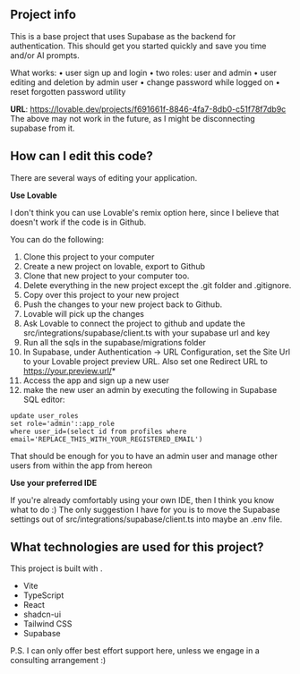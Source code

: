 
## Project info

This is a base project that uses Supabase as the backend for authentication. This should get you started quickly and save you time and/or AI prompts.

What works:
• user sign up and login
• two roles: user and admin
• user editing and deletion by admin user
• change password while logged on
• reset forgotten password utility

**URL**: https://lovable.dev/projects/f691661f-8846-4fa7-8db0-c51f78f7db9c
The above may not work in the future, as I might be disconnecting supabase from it.


## How can I edit this code?

There are several ways of editing your application.

**Use Lovable**

I don't think you can use Lovable's remix option here, since I believe that doesn't work if the code is in Github.

You can do the following:
1. Clone this project to your computer
2. Create a new project on lovable, export to Github
3. Clone that new project to your computer too.
4. Delete everything in the new project except the .git folder and .gitignore.
5. Copy over this project to your new project
6. Push the changes to your new project back to Github.
7. Lovable will pick up the changes
8. Ask Lovable to connect the project to github and update the src/integrations/supabase/client.ts with your supabase url and key
9. Run all the sqls in the supabase/migrations folder
10. In Supabase, under Authentication -> URL Configuration, set the Site Url to your Lovable project preview URL. Also set one Redirect URL to https://your.preview.url/*
11. Access the app and sign up a new user
11. make the new user an admin by executing the following in Supabase SQL editor:
```
update user_roles 
set role='admin'::app_role
where user_id=(select id from profiles where email='REPLACE_THIS_WITH_YOUR_REGISTERED_EMAIL')
```
That should be enough for you to have an admin user and manage other users from within the app from hereon


**Use your preferred IDE**

If you're already comfortably using your own IDE, then I think you know what to do :)
The only suggestion I have for you is to move the Supabase settings out of src/integrations/supabase/client.ts into maybe an .env file.

## What technologies are used for this project?

This project is built with .

- Vite
- TypeScript
- React
- shadcn-ui
- Tailwind CSS
- Supabase


P.S. I can only offer best effort support here, unless we engage in a consulting arrangement :)